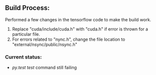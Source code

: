 ## Build Process:

Performed a few changes in the tensorflow code to make the build work.
1. Replace "cuda/include/cuda.h" with "cuda.h" if error is thrown for a particular file.
2. For errors related to "nync.h", change the file location to "external/nsync/public/nsync.h"

### Current status:
* *py.test test* command still failing
